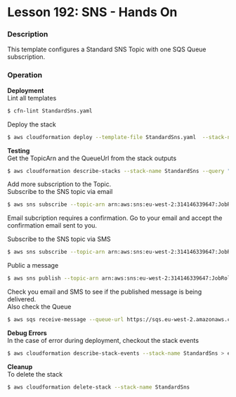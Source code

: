 # Lesson 192: SNS - Hands On

### Description

This template configures a Standard SNS Topic with one SQS Queue subscription.  

### Operation

**Deployment**  
Lint all templates

```bash
$ cfn-lint StandardSns.yaml
```

Deploy the stack

```bash
$ aws cloudformation deploy --template-file StandardSns.yaml  --stack-name StandardSns
```

**Testing**  
Get the TopicArn and the QueueUrl from the stack outputs

```bash
$ aws cloudformation describe-stacks --stack-name StandardSns --query "Stacks[0].Outputs" --no-cli-pager
```

Add more subscription to the Topic.  
Subscribe to the SNS topic via email

```bash
$ aws sns subscribe --topic-arn arn:aws:sns:eu-west-2:314146339647:JobRoles --protocol email --notification-endpoint bbdchucks@gmail.com
```

Email subcription requires a confirmation. Go to your email and accept the confirmation email sent to you.

Subscribe to the SNS topic via SMS

```bash
$ aws sns subscribe --topic-arn arn:aws:sns:eu-west-2:314146339647:JobRoles --protocol sms --notification-endpoint +27633641007
```

Public a message

```bash
$ aws sns publish --topic-arn arn:aws:sns:eu-west-2:314146339647:JobRoles --subject 'New Role' --message 'Staff Engineer at SovTech'
```

Check you email and SMS to see if the published message is being delivered.  
Also check the Queue

```bash
$ aws sqs receive-message --queue-url https://sqs.eu-west-2.amazonaws.com/314146339647/JobRoles --max-number-of-messages 10 --wait-time-seconds 20 > messages.json
```

**Debug Errors**  
In the case of error during deployment, checkout the stack events

```bash
$ aws cloudformation describe-stack-events --stack-name StandardSns > events.json
```

**Cleanup**  
To delete the stack

```bash
$ aws cloudformation delete-stack --stack-name StandardSns
```
